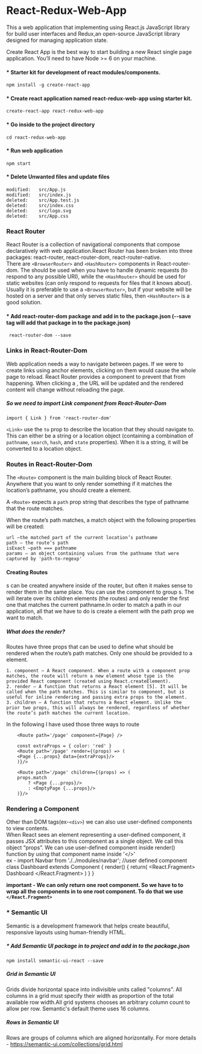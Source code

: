 # React-Redux-Web-App
This a web application that implementing using React.js  JavaScript library for build user interfaces and Redux,an open-source JavaScript library designed for managing application state.

Create React App is the best way to start building a new React single page application.
You’ll need to have Node >= 6 on your machine.

#### * Starter kit for development of react modules/components. <br />
    npm install -g create-react-app

#### * Create react application named react-redux-web-app  using starter kit.<br />
    create-react-app react-redux-web-app

#### * Go inside to the project directory <br />
    cd react-redux-web-app

#### * Run web application  <br />
    npm start

#### * Delete Unwanted files and update files <br />
    modified:   src/App.js
    modified:   src/index.js
    deleted:    src/App.test.js
    deleted:    src/index.css
    deleted:    src/logo.svg
    deleted:    src/App.css

### React Router

 React Router is a collection of navigational components that compose declaratively with web application.React Router has been broken into three packages: 
    react-router, 
    react-router-dom,
    react-router-native. <br />
  There are `<BrowserRouter>` and `<HashRouter>` components in React-router-dom. The <BrowserRouter> should be used when you have to handle dynamic requests (to respond to any possible URI), while the `<HashRouter>` should be used for static websites (can only respond to requests for files that it knows about). <br>
 Usually it is preferable to use a `<BrowserRouter>`, but if your website will be hosted on a server  and that only serves static files, then `<HashRouter>` is a good solution.

#### * Add  react-router-dom package and add in to the package.json (--save tag will add that package in to the package.json)
     react-router-dom --save

### Links in React-Router-Dom

Web application needs a way to navigate between pages. If we were to create links using anchor elements, clicking on them would cause the whole page to reload. React Router provides a <Link> component to prevent that from happening. When clicking a <Link>, the URL will be updated and the rendered content will change without reloading the page. <br/>

##### So we need to import Link component from React-Router-Dom

    import { Link } from 'react-router-dom'

`<Link>`  use the `to` prop to describe the location that they should navigate to. This can either be a string or a location object (containing a combination of `pathname`, `search`, `hash`, and `state` properties). When it is a string, it will be converted to a location object.


### Routes in React-Router-Dom

The `<Route>` component is the main building block of React Router. Anywhere that you want to only render something if it matches the location’s pathname, you should create a <Route> element. <br/>

A `<Route>` expects a `path` prop string that describes the type of pathname that the route matches. <br/>

When the route’s path matches, a match object with the following properties will be created:

    url —the matched part of the current location’s pathname
    path — the route’s path
    isExact —path === pathname
    params — an object containing values from the pathname that were captured by 'path-to-regexp'

#### Creating Routes

<Route>s can be created anywhere inside of the router, but often it makes sense to render them in the same place. You can use the<Switch> component to group <Route>s. The <Switch> will iterate over its children elements (the routes) and only render the first one that matches the current pathname.In order to match a path in our application, all that we have to do is create a <Route> element with the path prop we want to match. </br>

##### What does the <Route> render?
Routes have three props that can be used to define what should be rendered when the route’s path matches. Only one should be provided to a <Route> element.

    1. component — A React component. When a route with a component prop matches, the route will return a new element whose type is the provided React component (created using React.createElement). 
    2. render — A function that returns a React element [5]. It will be called when the path matches. This is similar to component, but is useful for inline rendering and passing extra props to the element.
    3. children — A function that returns a React element. Unlike the prior two props, this will always be rendered, regardless of whether the route’s path matches the current location.

In the following I have used those three ways to route

        <Route path='/page' component={Page} />

        const extraProps = { color: 'red' }
        <Route path='/page' render={(props) => (
        <Page {...props} data={extraProps}/>
        )}/>
        
        <Route path='/page' children={(props) => (
        props.match
            ? <Page {...props}/>
            : <EmptyPage {...props}/>
        )}/>

### Rendering a Component

 Other than DOM tags(ex-`<div>`) we can also use user-defined components to view contents. <br/>
 When React sees an element representing a user-defined component, it passes JSX attributes to this component as a single object. We call this object “props”.
 We can use user-defined component inside render() function by using that component name inside '</>'<br/>
    ex - 
    import Navbar from './../modules/navbar'; //user defined component
    class Dashboard extends Component {
        render() {
            return(
                <React.Fragment>
                    <Navbar/>
                    Dashboard
                </React.Fragment>
            )
        }
    }

**important -  We can only return one root component. So we have to to wrap all the components in to one root component. To do that we use `</React.Fragment>`**


### * Semantic UI

Semantic is a development framework that helps create beautiful, responsive layouts using human-friendly HTML.<br/>

##### * Add Semantic UI package in to project and add in to the package.json
    npm install semantic-ui-react --save

##### Grid in Semantic UI
Grids divide horizontal space into indivisible units called "columns". All columns in a grid must specify their width as proportion of the total available row width.All grid systems chooses an arbitrary column count to allow per row. Semantic's default theme uses 16 columns.<br/>

##### Rows in Semantic UI
Rows are groups of columns which are aligned horizontally.
    For more details - https://semantic-ui.com/collections/grid.html <br/>




